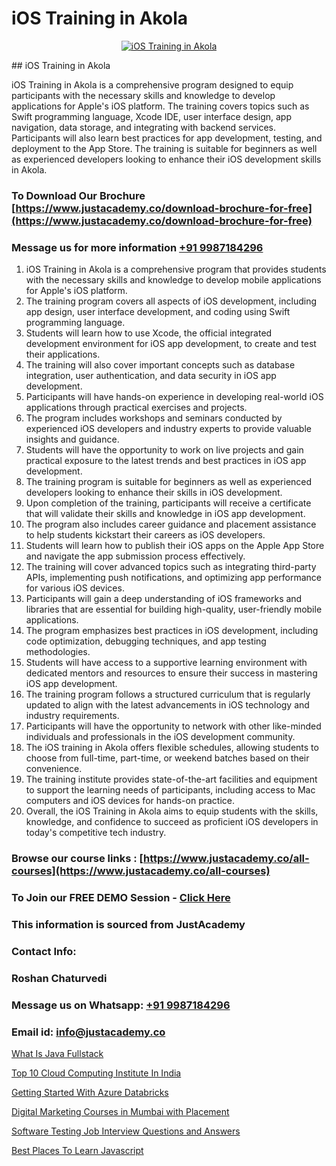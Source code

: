 # iOS Training in Akola

<p align="center">
  <a href="https://justacademy.co/course-detail/ios-training">
    <img src="https://justacademy.co/storage2/course_image/1676636008_course_image.webp" alt="iOS Training in Akola">
  </a>
</p>
## iOS Training in Akola

iOS Training in Akola is a comprehensive program designed to equip participants with the necessary skills and knowledge to develop applications for Apple's iOS platform. The training covers topics such as Swift programming language, Xcode IDE, user interface design, app navigation, data storage, and integrating with backend services. Participants will also learn best practices for app development, testing, and deployment to the App Store. The training is suitable for beginners as well as experienced developers looking to enhance their iOS development skills in Akola.
### To Download Our Brochure [https://www.justacademy.co/download-brochure-for-free](https://www.justacademy.co/download-brochure-for-free)
### Message us for more information [+91 9987184296](https://api.whatsapp.com/send?phone=919987184296)
1) iOS Training in Akola is a comprehensive program that provides students with the necessary skills and knowledge to develop mobile applications for Apple's iOS platform.
2) The training program covers all aspects of iOS development, including app design, user interface development, and coding using Swift programming language.
3) Students will learn how to use Xcode, the official integrated development environment for iOS app development, to create and test their applications.
4) The training will also cover important concepts such as database integration, user authentication, and data security in iOS app development.
5) Participants will have hands-on experience in developing real-world iOS applications through practical exercises and projects.
6) The program includes workshops and seminars conducted by experienced iOS developers and industry experts to provide valuable insights and guidance.
7) Students will have the opportunity to work on live projects and gain practical exposure to the latest trends and best practices in iOS app development.
8) The training program is suitable for beginners as well as experienced developers looking to enhance their skills in iOS development.
9) Upon completion of the training, participants will receive a certificate that will validate their skills and knowledge in iOS app development.
10) The program also includes career guidance and placement assistance to help students kickstart their careers as iOS developers.
11) Students will learn how to publish their iOS apps on the Apple App Store and navigate the app submission process effectively.
12) The training will cover advanced topics such as integrating third-party APIs, implementing push notifications, and optimizing app performance for various iOS devices.
13) Participants will gain a deep understanding of iOS frameworks and libraries that are essential for building high-quality, user-friendly mobile applications.
14) The program emphasizes best practices in iOS development, including code optimization, debugging techniques, and app testing methodologies.
15) Students will have access to a supportive learning environment with dedicated mentors and resources to ensure their success in mastering iOS app development.
16) The training program follows a structured curriculum that is regularly updated to align with the latest advancements in iOS technology and industry requirements.
17) Participants will have the opportunity to network with other like-minded individuals and professionals in the iOS development community.
18) The iOS training in Akola offers flexible schedules, allowing students to choose from full-time, part-time, or weekend batches based on their convenience.
19) The training institute provides state-of-the-art facilities and equipment to support the learning needs of participants, including access to Mac computers and iOS devices for hands-on practice.
20) Overall, the iOS Training in Akola aims to equip students with the skills, knowledge, and confidence to succeed as proficient iOS developers in today's competitive tech industry.

### Browse our course links : [https://www.justacademy.co/all-courses](https://www.justacademy.co/all-courses) 
### To Join our FREE DEMO Session - [Click Here](https://www.justacademy.co/register-for-course-demo)


### This information is sourced from JustAcademy
### Contact Info:
### Roshan Chaturvedi
### Message us on Whatsapp: [+91 9987184296](https://api.whatsapp.com/send?phone=919987184296)
### Email id: [info@justacademy.co](mailto:info@justacademy.co)
                
[What Is Java Fullstack](https://www.linkedin.com/pulse/what-java-fullstack-justacademy-bay-area-qvazc?trackingId=2wlM%2BxTiRvFFlM1i5Db7eg%3D%3D&lipi=urn%3Ali%3Apage%3Ad_flagship3_company_admin%3BF16vFVlwTBq9N188C2SLQg%3D%3D)

[Top 10 Cloud Computing Institute In India](https://www.linkedin.com/pulse/top-10-cloud-computing-institute-india-justacademy-pune-9daoc?trackingId=hhkIDNybbId9RzudWmIFIQ%3D%3D&lipi=urn%3Ali%3Apage%3Ad_flagship3_company_admin%3BVDf%2FJ3L7TWm0o%2FfSLXyFIg%3D%3D)

[Getting Started With Azure Databricks](https://medium.com/@negishivu99/getting-started-with-azure-databricks-518cbd27dcb4)

[Digital Marketing Courses in Mumbai with Placement](https://medium.com/@namusn/digital-marketing-courses-in-mumbai-with-placement-56d39aeb55ad)

[Software Testing Job Interview Questions and Answers](https://justacademyin.github.io/justacademy/software-testing-job-interview-questions-and-answers)

[Best Places To Learn Javascript](https://justacademyin.github.io/justacademy/best-places-to-learn-javascript)

